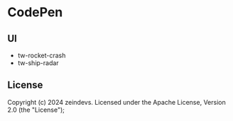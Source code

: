 # CodePen

## UI

- tw-rocket-crash
- tw-ship-radar

## License

Copyright (c) 2024 zeindevs. Licensed under the Apache License, Version 2.0 (the "License");
